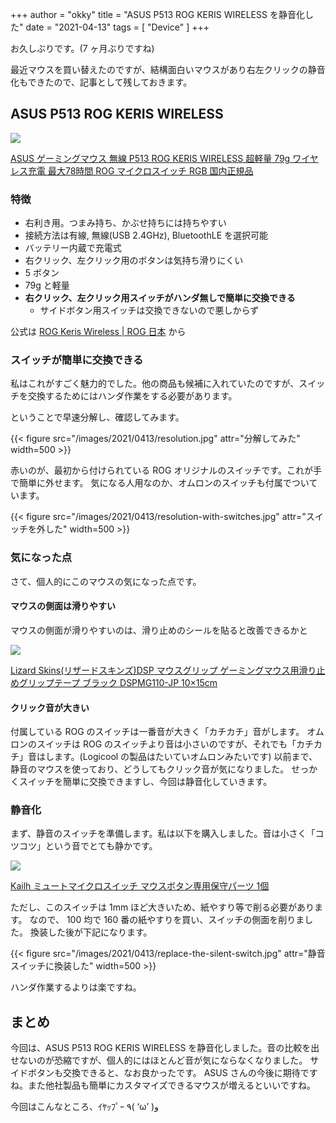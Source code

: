 +++
author = "okky"
title = "ASUS P513 ROG KERIS WIRELESS を静音化した"
date = "2021-04-13"
tags = [
  "Device"
]
+++

お久しぶりです。(7 ヶ月ぶりですね)

最近マウスを買い替えたのですが、結構面白いマウスがあり右左クリックの静音化もできたので、記事として残しておきます。

## ASUS P513 ROG KERIS WIRELESS

<p><a href="https://amzn.to/3uSZN4u" target="_blank" rel="nofollow"><img border="0" src="//ws-fe.amazon-adsystem.com/widgets/q?_encoding=UTF8&ASIN=B08R14HS3R&Format= _SL250_&ID=AsinImage&MarketPlace=JP&ServiceVersion=20070822&WS=1&tag=okimurak0901-22&language=ja_JP" ></a><img src="https://ir-jp.amazon-adsystem.com/e/ir?t=okimurak0901-22&language=ja_JP&l=li2&o=9&a=B08R14HS3R" width="1" height="1" border="0" alt="" style="border:none !important; margin:0px !important;" /></p> <p><a href="https://amzn.to/3uSZN4u" target="_blank" rel="nofollow">ASUS ゲーミングマウス 無線 P513 ROG KERIS WIRELESS 超軽量 79g ワイヤレス充電 最大78時間 ROG マイクロスイッチ RGB 国内正規品</a></p>

### 特徴

- 右利き用。つまみ持ち、かぶせ持ちには持ちやすい
- 接続方法は有線, 無線(USB 2.4GHz), BluetoothLE を選択可能
- バッテリー内蔵で充電式
- 右クリック、左クリック用のボタンは気持ち滑りにくい
- 5 ボタン
- 79g と軽量
- **右クリック、左クリック用スイッチがハンダ無しで簡単に交換できる**
  - サイドボタン用スイッチは交換できないので悪しからず

公式は [ROG Keris Wireless | ROG 日本](https://rog.asus.com/jp/mice-mouse-pads/mice/wireless/rog-keris-wireless-model/) から

### スイッチが簡単に交換できる

私はこれがすごく魅力的でした。他の商品も候補に入れていたのですが、スイッチを交換するためにはハンダ作業をする必要があります。

ということで早速分解し、確認してみます。

{{< figure src="/images/2021/0413/resolution.jpg" attr="分解してみた" width=500 >}}

赤いのが、最初から付けられている ROG オリジナルのスイッチです。これが手で簡単に外せます。
気になる人用なのか、オムロンのスイッチも付属でついています。

{{< figure src="/images/2021/0413/resolution-with-switches.jpg" attr="スイッチを外した" width=500 >}}


### 気になった点

さて、個人的にこのマウスの気になった点です。

#### マウスの側面は滑りやすい

マウスの側面が滑りやすいのは、滑り止めのシールを貼ると改善できるかと

<p><a href="https://amzn.to/3wYHLQll" target="_blank" rel="nofollow"><img border="0" src="//ws-fe.amazon-adsystem.com/widgets/q?_encoding=UTF8&ASIN=B08TLVGV7S&Format= _SL250_&ID=AsinImage&MarketPlace=JP&ServiceVersion=20070822&WS=1&tag=okimurak0901-22&language=ja_JP" ></a><img src="https://ir-jp.amazon-adsystem.com/e/ir?t=okimurak0901-22&language=ja_JP&l=li2&o=9&a=B08TLVGV7S" width="1" height="1" border="0" alt="" style="border:none !important; margin:0px !important;" /></p> <p><a href="https://amzn.to/3wYHLQl" target="_blank" rel="nofollow">Lizard Skins(リザードスキンズ)DSP マウスグリップ ゲーミングマウス用滑り止めグリップテープ ブラック DSPMG110-JP 10×15cm</a></p>

#### クリック音が大きい

付属している ROG のスイッチは一番音が大きく「カチカチ」音がします。
オムロンのスイッチは ROG のスイッチより音は小さいのですが、それでも「カチカチ」音はします。(Logicool の製品はたいていオムロンみたいです)
以前まで、静音のマウスを使っており、どうしてもクリック音が気になりました。
せっかくスイッチを簡単に交換できますし、今回は静音化していきます。

### 静音化

まず、静音のスイッチを準備します。私は以下を購入しました。音は小さく「コツコツ」という音でとても静かです。

<p><a href="https://amzn.to/3mVwA6a" target="_blank" rel="nofollow"><img border="0" src="//ws-fe.amazon-adsystem.com/widgets/q?_encoding=UTF8&ASIN=B074W7L8BX&Format= _SL250_&ID=AsinImage&MarketPlace=JP&ServiceVersion=20070822&WS=1&tag=okimurak0901-22&language=ja_JP" ></a><img src="https://ir-jp.amazon-adsystem.com/e/ir?t=okimurak0901-22&language=ja_JP&l=li2&o=9&a=B074W7L8BX" width="1" height="1" border="0" alt="" style="border:none !important; margin:0px !important;" /></p> <p><a href="https://amzn.to/3mVwA6a" target="_blank" rel="nofollow">Kailh ミュートマイクロスイッチ マウスボタン専用保守パーツ 1個</a></p>

ただし、このスイッチは 1mm ほど大きいため、紙やすり等で削る必要があります。
なので、 100 均で 160 番の紙やすりを買い、スイッチの側面を削りました。
換装した後が下記になります。

{{< figure src="/images/2021/0413/replace-the-silent-switch.jpg" attr="静音スイッチに換装した" width=500 >}}

ハンダ作業するよりは楽ですね。

## まとめ

今回は、ASUS P513 ROG KERIS WIRELESS を静音化しました。音の比較を出せないのが恐縮ですが、個人的にはほとんど音が気にならなくなりました。
サイドボタンも交換できると、なお良かったです。
ASUS さんの今後に期待ですね。また他社製品も簡単にカスタマイズできるマウスが増えるといいですね。

今回はこんなところ、ｲﾔｯﾌﾟｰ ٩( ‘ω’ )و
